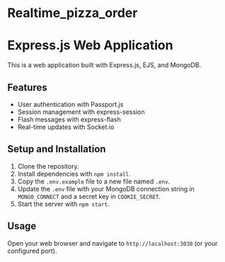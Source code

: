 # Realtime_pizza_order
# Express.js Web Application

This is a web application built with Express.js, EJS, and MongoDB.

## Features

- User authentication with Passport.js
- Session management with express-session
- Flash messages with express-flash
- Real-time updates with Socket.io

## Setup and Installation

1. Clone the repository.
2. Install dependencies with `npm install`.
3. Copy the `.env.example` file to a new file named `.env`.
4. Update the `.env` file with your MongoDB connection string in `MONGO_CONNECT` and a secret key in `COOKIE_SECRET`.
5. Start the server with `npm start`.

## Usage

Open your web browser and navigate to `http://localhost:3030` (or your configured port).
